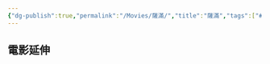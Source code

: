 ```yaml
---
{"dg-publish":true,"permalink":"/Movies/薩滿/","title":"薩滿","tags":["#🎬Movie"],"noteIcon":"3","created":"2025-05-11T14:27:59.000+08:00","updated":"2025-05-11T12:04:20.000+08:00"}
---
```







## 電影延伸



